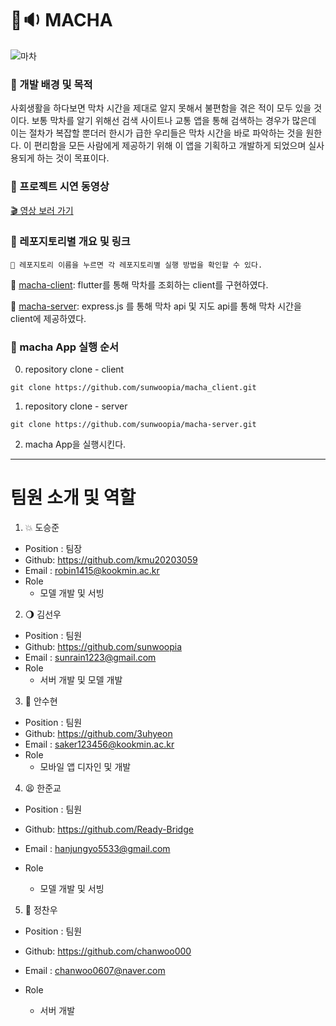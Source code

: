 # 👀🔉 MACHA 
![마차 ](https://github.com/macha-project/.github/assets/106470291/fa4fd758-dab5-48f1-a626-b45e4f0c070e)

### 🔧 개발 배경 및 목적
사회생활을 하다보면 막차 시간을 제대로 알지 못해서 불편함을 겪은 적이 모두 있을 것이다. 보통 막차를 알기 위해선 검색 사이트나 교통 앱을 통해 검색하는 경우가 많은데 이는 절차가 복잡할 뿐더러 
한시가 급한 우리들은 막차 시간을 바로 파악하는 것을 원한다. 이 편리함을 모든 사람에게 제공하기 위해 이 앱을 기획하고 개발하게 되었으며 실사용되게 하는 것이 목표이다.

### 🎥 프로젝트 시연 동영상
[🎬 영상 보러 가기](링크)


### 📂 레포지토리별 개요 및 링크
`📌 레포지토리 이름을 누르면 각 레포지토리별 실행 방법을 확인할 수 있다.`

🔎 [macha-client](https://github.com/sunwoopia/macha_client.git): flutter를 통해 막차를 조회하는 client를 구현하였다.

🔎 [macha-server](https://github.com/sunwoopia/macha-server.git): express.js 를 통해 막차 api 및 지도 api를 통해 막차 시간을 client에 제공하였다. 



### 🎉  macha App 실행 순서
0. repository clone - client
```shell
git clone https://github.com/sunwoopia/macha_client.git
```
1. repository clone - server 
```shell
git clone https://github.com/sunwoopia/macha-server.git
```

2. macha App을 실행시킨다.

---
# 팀원 소개 및 역할
1. 💥 도승준

- Position : 팀장
- Github: <https://github.com/kmu20203059>
- Email : robin1415@kookmin.ac.kr
- Role
  - 모델 개발 및 서빙

2. 🌖 김선우

- Position : 팀원
- Github: <https://github.com/sunwoopia>
- Email : sunrain1223@gmail.com
- Role
  - 서버 개발 및 모델 개발

3. 🖤 안수현

- Position : 팀원
- Github: <https://github.com/3uhyeon>
- Email : saker123456@kookmin.ac.kr
- Role
  - 모바일 앱 디자인 및 개발

4. 😫 한준교

- Position : 팀원
- Github: <https://github.com/Ready-Bridge>
- Email : hanjungyo5533@gmail.com

- Role
  - 모델 개발 및 서빙

5. 🫨 정찬우

- Position : 팀원
- Github: <https://github.com/chanwoo000>
- Email : chanwoo0607@naver.com

- Role
  - 서버 개발
